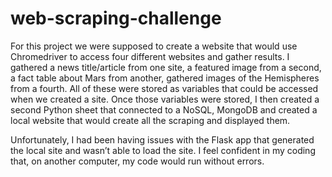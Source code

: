 # web-scraping-challenge
For this project we were supposed to create a website that would use Chromedriver to access four different websites and gather results. I gathered a news title/article from one site, a featured image from a second, a fact table about Mars from another, gathered images of the Hemispheres from a fourth. All of these were stored as variables that could be accessed when we created a site. Once those variables were stored, I then created a second Python sheet that connected to a NoSQL, MongoDB and created a local website that would create all the scraping and displayed them. 

Unfortunately, I had been having issues with the Flask app that generated the local site and wasn’t able to load the site. I feel confident in my coding that, on another computer, my code would run without errors.
